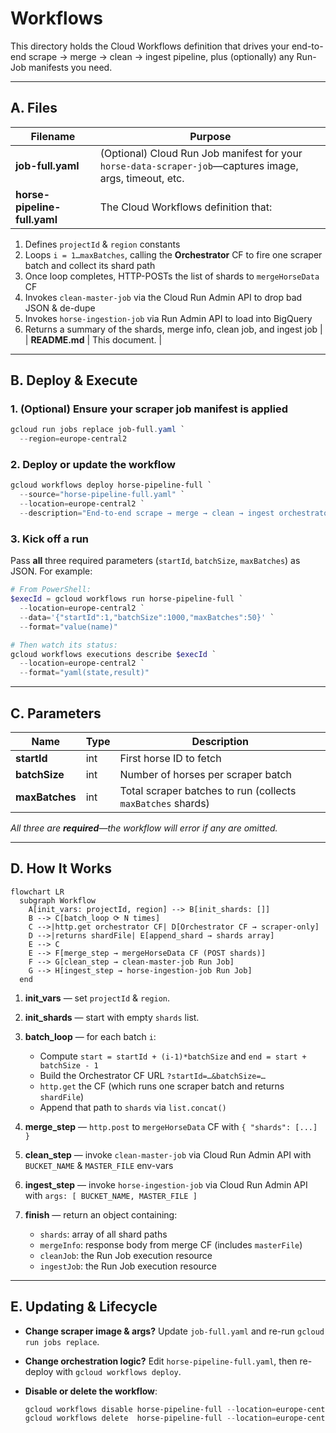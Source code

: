 # Workflows

This directory holds the Cloud Workflows definition that drives your end-to-end scrape → merge → clean → ingest pipeline, plus (optionally) any Run-Job manifests you need.

---

## A. Files

| Filename                     | Purpose                                                                                                     |
| ---------------------------- | ----------------------------------------------------------------------------------------------------------- |
| **job-full.yaml**            | (Optional) Cloud Run Job manifest for your `horse-data-scraper-job`—captures image, args, timeout, etc.     |
| **horse-pipeline-full.yaml** | The Cloud Workflows definition that:  
1. Defines `projectId` & `region` constants  
2. Loops `i = 1…maxBatches`, calling the **Orchestrator** CF to fire one scraper batch and collect its shard path  
3. Once loop completes, HTTP-POSTs the list of shards to `mergeHorseData` CF  
4. Invokes `clean-master-job` via the Cloud Run Admin API to drop bad JSON & de-dupe  
5. Invokes `horse-ingestion-job` via Run Admin API to load into BigQuery  
6. Returns a summary of the shards, merge info, clean job, and ingest job |
| **README.md**                | This document.                                                                                               |

---

## B. Deploy & Execute

### 1. (Optional) Ensure your scraper job manifest is applied

```powershell
gcloud run jobs replace job-full.yaml `
  --region=europe-central2
````

### 2. Deploy or update the workflow

```powershell
gcloud workflows deploy horse-pipeline-full `
  --source="horse-pipeline-full.yaml" `
  --location=europe-central2 `
  --description="End-to-end scrape → merge → clean → ingest orchestrator"
```

### 3. Kick off a run

Pass **all** three required parameters (`startId`, `batchSize`, `maxBatches`) as JSON. For example:

```powershell
# From PowerShell:
$execId = gcloud workflows run horse-pipeline-full `
  --location=europe-central2 `
  --data='{"startId":1,"batchSize":1000,"maxBatches":50}' `
  --format="value(name)"

# Then watch its status:
gcloud workflows executions describe $execId `
  --location=europe-central2 `
  --format="yaml(state,result)"
```

---

## C. Parameters

| Name           | Type | Description                                                 |
| -------------- | ---- | ----------------------------------------------------------- |
| **startId**    | int  | First horse ID to fetch                                     |
| **batchSize**  | int  | Number of horses per scraper batch                          |
| **maxBatches** | int  | Total scraper batches to run (collects `maxBatches` shards) |

*All three are **required**—the workflow will error if any are omitted.*

---

## D. How It Works

```mermaid
flowchart LR
  subgraph Workflow
    A[init_vars: projectId, region] --> B[init_shards: []]
    B --> C[batch_loop ⟳ N times]
    C -->|http.get orchestrator CF| D[Orchestrator CF → scraper-only]
    D -->|returns shardFile| E[append_shard → shards array]
    E --> C
    E --> F[merge_step → mergeHorseData CF (POST shards)]
    F --> G[clean_step → clean-master-job Run Job]
    G --> H[ingest_step → horse-ingestion-job Run Job]
  end
```

1. **init\_vars** — set `projectId` & `region`.
2. **init\_shards** — start with empty `shards` list.
3. **batch\_loop** — for each batch `i`:

   * Compute `start = startId + (i-1)*batchSize` and `end = start + batchSize - 1`
   * Build the Orchestrator CF URL `?startId=…&batchSize=…`
   * `http.get` the CF (which runs one scraper batch and returns `shardFile`)
   * Append that path to `shards` via `list.concat()`
4. **merge\_step** — `http.post` to `mergeHorseData` CF with `{ "shards": [...] }`
5. **clean\_step** — invoke `clean-master-job` via Cloud Run Admin API with `BUCKET_NAME` & `MASTER_FILE` env-vars
6. **ingest\_step** — invoke `horse-ingestion-job` via Cloud Run Admin API with `args: [ BUCKET_NAME, MASTER_FILE ]`
7. **finish** — return an object containing:

   * `shards`: array of all shard paths
   * `mergeInfo`: response body from merge CF (includes `masterFile`)
   * `cleanJob`: the Run Job execution resource
   * `ingestJob`: the Run Job execution resource

---

## E. Updating & Lifecycle

* **Change scraper image & args?**
  Update `job-full.yaml` and re-run `gcloud run jobs replace`.

* **Change orchestration logic?**
  Edit `horse-pipeline-full.yaml`, then re-deploy with `gcloud workflows deploy`.

* **Disable or delete the workflow**:

  ```powershell
  gcloud workflows disable horse-pipeline-full --location=europe-central2
  gcloud workflows delete  horse-pipeline-full --location=europe-central2
  ```
